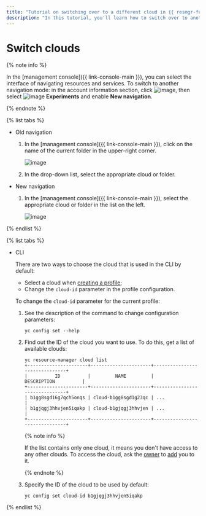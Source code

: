 ```yaml
---
title: "Tutorial on switching over to a different cloud in {{ resmgr-full-name }}"
description: "In this tutorial, you'll learn how to switch over to another cloud in {{ resmgr-full-name }}."
---
```


# Switch clouds

{% note info %}

In the [management console]({{ link-console-main }}), you can select the interface of navigating resources and services. To switch to another navigation mode: in the account information section, click ![image](../../../_assets/settings.svg), then select ![image](../../../_assets/experiments.svg) **Experiments** and enable **New navigation**.

{% endnote %}

{% list tabs %}

- Old navigation

   1. In the [management console]({{ link-console-main }}), click on the name of the current folder in the upper-right corner.

      ![image](../../../_assets/resource-manager/switch-cloud.png)

   1. In the drop-down list, select the appropriate cloud or folder.

- New navigation

   1. In the [management console]({{ link-console-main }}), select the appropriate cloud or folder in the list on the left.

      ![image](../../../_assets/resource-manager/switch-cloud-n-n.png)

{% endlist %}

{% list tabs %}

- CLI

   There are two ways to choose the cloud that is used in the CLI by default:
   * Select a cloud when [creating a profile](../../../cli/operations/profile/profile-create.md);
   * Change the `cloud-id` parameter in the profile configuration.

   To change the `cloud-id` parameter for the current profile:

   1. See the description of the command to change configuration parameters:

      ```
      yc config set --help
      ```

   1. Find out the ID of the cloud you want to use. To do this, get a list of available clouds:

      ```
      yc resource-manager cloud list
      +----------------------+----------------------+-------------------------------+
      |          ID          |         NAME         |          DESCRIPTION          |
      +----------------------+----------------------+-------------------------------+
      | b1gg8sgd16g7qch5onqs | cloud-b1gg8sgd1g23qc | ...                           |
      | b1gjqgj3hhvjen5iqakp | cloud-b1gjqgj3hhvjen | ...                           |
      +----------------------+----------------------+-------------------------------+
      ```

      {% note info %}

      If the list contains only one cloud, it means you don't have access to any other clouds. To access the cloud, ask the [owner](../../concepts/resources-hierarchy.md#owner) to [add](../../../iam/operations/users/create.md) you to it.

      {% endnote %}

   1. Specify the ID of the cloud to be used by default:

      ```
      yc config set cloud-id b1gjqgj3hhvjen5iqakp
      ```

{% endlist %}
